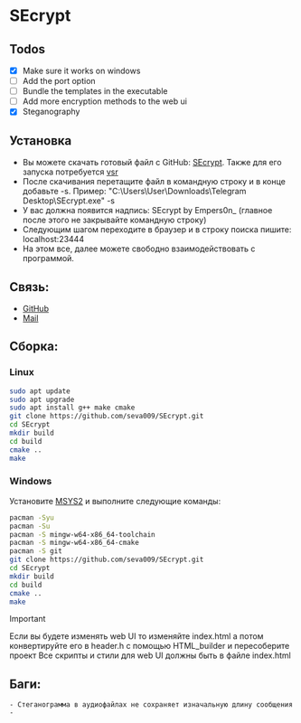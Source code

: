 # SEcrypt
## Todos
- [x] Make sure it works on windows
- [ ] Add the port option
- [ ] Bundle the templates in the executable
- [ ] Add more encryption methods to the web ui
- [x] Steganography

## Установка
- Вы можете скачать готовый файл с GitHub: [SEcrypt](https://github.com/seva009/SEcrypt/releases/tag/v0.1). Также для его запуска потребуется [vsr](https://aka.ms/vs/17/release/vc_redist.x64.exe)
- После скачивания перетащите файл в командную строку и в конце добавьте -s. Пример: "C:\Users\User\Downloads\Telegram Desktop\SEcrypt.exe" -s
- У вас должна появится надпись: SEcrypt by Empers0n_ (главное после этого не закрывайте командную строку)
- Следующим шагом переходите в браузер и в строку поиска пишите: localhost:23444
- На этом все, далее можете свободно взаимодействовать с программой.

## Связь:
- [GitHub](https://github.com/seva009)
- [Mail](mailto:empers0n@kabanyara.ru)

## Сборка:
### Linux
```bash 
sudo apt update
sudo apt upgrade
sudo apt install g++ make cmake
git clone https://github.com/seva009/SEcrypt.git
cd SEcrypt
mkdir build
cd build
cmake ..
make
```

### Windows
Установите [MSYS2](https://www.msys2.org/) и выполните следующие команды:
```bash
pacman -Syu
pacman -Su
pacman -S mingw-w64-x86_64-toolchain
pacman -S mingw-w64-x86_64-cmake
pacman -S git
git clone https://github.com/seva009/SEcrypt.git
cd SEcrypt
mkdir build
cd build
cmake ..
make
```

> [!IMPORTANT]
> Если вы будете изменять web UI то изменяйте index.html а потом конвертируйте его в header.h с помощью HTML_builder и пересоберите проект
> Все скрипты и стили для web UI должны быть в файле index.html

## Баги:
    - Стеганограмма в аудиофайлах не сохраняет изначальную длину сообщения
    -
